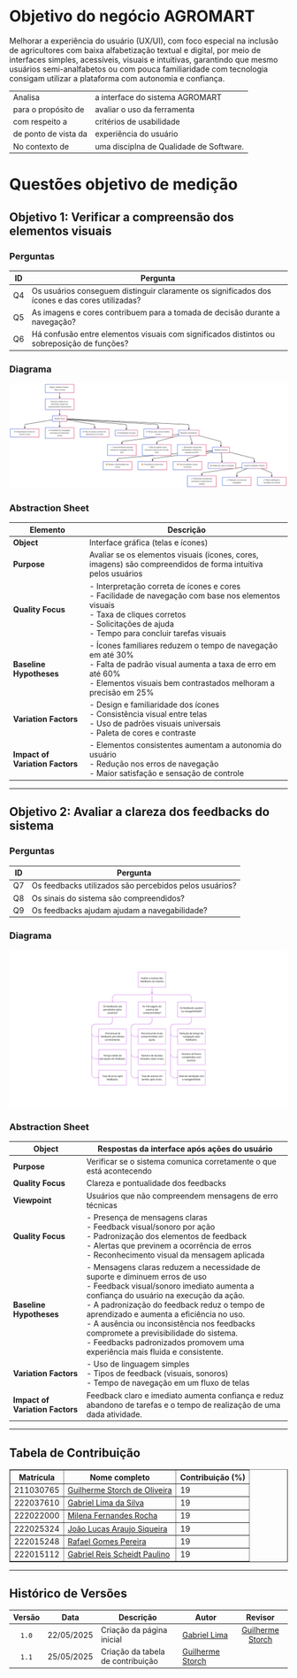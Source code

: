 # Objetivo do negócio AGROMART

Melhorar a experiência do usuário (UX/UI), com foco especial na inclusão de agricultores com baixa alfabetização textual e digital, por meio de interfaces simples, acessíveis, visuais e intuitivas, garantindo que mesmo usuários semi-analfabetos ou com pouca familiaridade com tecnologia consigam utilizar a plataforma com autonomia e confiança.

| | |
|---|---|
|Analisa| a interface do sistema AGROMART |
|para o propósito de| avaliar o uso da ferramenta |
|com respeito a| critérios de usabilidade |
|de ponto de vista da| experiência do usuário |
|No contexto de| uma disciplna de Qualidade de Software. |

# Questões objetivo de medição

##  Objetivo 1: Verificar a compreensão dos elementos visuais

### Perguntas

| ID | Pergunta                                                                                       |
| -- | ---------------------------------------------------------------------------------------------- |
| Q4 | Os usuários conseguem distinguir claramente os significados dos ícones e das cores utilizadas?|
| Q5 | As imagens e cores contribuem para a tomada de decisão durante a navegação?                    |
| Q6 | Há confusão entre elementos visuais com significados distintos ou sobreposição de funções?     |


### Diagrama

![Diagrama](./assets/diagrama1.png)

### Abstraction Sheet

| **Elemento**                    | **Descrição**                                                                                                                                                                                           |
| ------------------------------- | ------------------------------------------------------------------------------------------------------------------------------------------------------------------------------------------------------- |
| **Object**                      | Interface gráfica (telas e ícones)                                                                                                                                                                      |
| **Purpose**                     | Avaliar se os elementos visuais (ícones, cores, imagens) são compreendidos de forma intuitiva pelos usuários                                                                                            |
| **Quality Focus**               | - Interpretação correta de ícones e cores<br>- Facilidade de navegação com base nos elementos visuais<br>- Taxa de cliques corretos<br>- Solicitações de ajuda<br>- Tempo para concluir tarefas visuais |
| **Baseline Hypotheses**         | - Ícones familiares reduzem o tempo de navegação em até 30%<br>- Falta de padrão visual aumenta a taxa de erro em até 60%<br>- Elementos visuais bem contrastados melhoram a precisão em 25%            |
| **Variation Factors**           | - Design e familiaridade dos ícones<br>- Consistência visual entre telas<br>- Uso de padrões visuais universais<br>- Paleta de cores e contraste                                                        |
| **Impact of Variation Factors** | - Elementos consistentes aumentam a autonomia do usuário<br>- Redução nos erros de navegação<br>- Maior satisfação e sensação de controle                                                               |
                     

---

##  Objetivo 2: Avaliar a clareza dos feedbacks do sistema

### Perguntas

| ID | Pergunta                                                                                 |
| -- | ---------------------------------------------------------------------------------------- |
| Q7 | Os feedbacks utilizados são percebidos pelos usuários?  |
| Q8 | Os sinais do sistema são compreendidos? |
| Q9 | Os feedbacks ajudam ajudam a navegabilidade? |

### Diagrama

![Diagrama](./assets/diagrama2.png)

### Abstraction Sheet

| **Object**                      | Respostas da interface após ações do usuário                                                |
| ------------------------------- | ------------------------------------------------------------------------------------------- |
| **Purpose**                     | Verificar se o sistema comunica corretamente o que está acontecendo                         |
| **Quality Focus**               | Clareza e pontualidade dos feedbacks                                                        |
| **Viewpoint**                   | Usuários que não compreendem mensagens de erro técnicas                                     |
| **Quality Focus**               | - Presença de mensagens claras<br>- Feedback visual/sonoro por ação </br>- Padronização dos elementos de feedback </br>- Alertas que previnem a ocorrência de erros </br>- Reconhecimento visual da mensagem aplicada |
| **Baseline Hypotheses**         | - Mensagens claras reduzem a necessidade de suporte e diminuem erros de uso </br>- Feedback visual/sonoro imediato aumenta a confiança do usuário na execução da ação. </br>- A padronização do feedback reduz o tempo de aprendizado e aumenta a eficiência no uso.</br>- A ausência ou inconsistência nos feedbacks compromete a previsibilidade do sistema.</br>- Feedbacks padronizados promovem uma experiência mais fluida e consistente. |
| **Variation Factors**           | - Uso de linguagem simples<br>- Tipos de feedback (visuais, sonoros)<br>- Tempo de navegação em um fluxo de telas|
| **Impact of Variation Factors** | Feedback claro e imediato aumenta confiança e reduz abandono de tarefas e o tempo de realização de uma dada atividade. |

---

## Tabela de Contribuição

<div align="center">
  <table border="1">
    <thead>
      <tr>
        <th>Matrícula</th>
        <th>Nome completo</th>
        <th>Contribuição (%)</th>
      </tr>
    </thead>
    <tbody>
      <tr>
        <td>211030765</td>
        <td><a href="https://github.com/storch7">Guilherme Storch de Oliveira</a></td>
        <td>19</td>
      </tr>
      <tr>
        <td>222037610</td>
        <td><a href="https://github.com/gabriel-lima258">Gabriel Lima da Silva</a></td>
        <td>19</td>
      </tr>
      <tr>
        <td>222022000</td>
        <td><a href="https://github.com/MilenaFRocha">Milena Fernandes Rocha</a></td>
        <td>19</td>
      </tr>
      <tr>
        <td>222025324</td>
        <td><a href="https://github.com/jlucasiqueira">João Lucas Araujo Siqueira</a></td>
        <td>19</td>
      </tr>
      <tr>
        <td>222015248</td>
        <td><a href="https://github.com/rafgpereira">Rafael Gomes Pereira</a></td>
        <td>19</td>
      </tr>
      <tr>
        <td>222015112</td>
        <td><a href="https://github.com/Gxaite">Gabriel Reis Scheidt Paulino</a></td>
        <td>19</td>
      </tr>
    </tbody>
  </table>
</div>

---

## Histórico de Versões

|Versão|Data|Descrição|Autor|Revisor|
|:----:|----|---------|-----|:-------:|
|`1.0`|22/05/2025|Criação da página inicial|[Gabriel Lima](https://github.com/gabriel-lima258)| [Guilherme Storch](https://github.com/storch7) |
|`1.1`|25/05/2025|Criação da tabela de contribuição|[Guilherme Storch](https://github.com/storch7)| |
